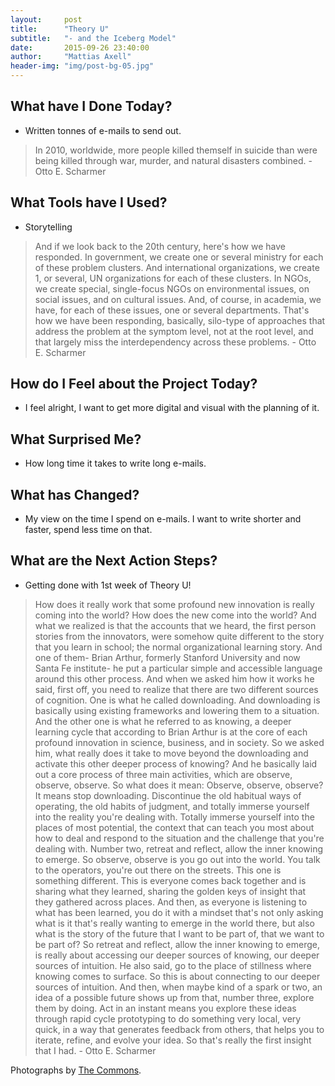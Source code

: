 ```yaml
---
layout:     post
title:      "Theory U"
subtitle:   "- and the Iceberg Model"
date:       2015-09-26 23:40:00
author:     "Mattias Axell"
header-img: "img/post-bg-05.jpg"
---
```


<h2 class="section-heading">What have I Done Today?</h2>

- Written tonnes of e-mails to send out.

<blockquote>In 2010, worldwide, more people killed themself in suicide than were being killed through war, murder, and natural disasters combined. - Otto E. Scharmer</blockquote>

<h2 class="section-heading">What Tools have I Used?</h2>

- Storytelling

<blockquote>And if we look back to the 20th century, here's how we have responded.
In government, we create one or several ministry for each of these problem clusters. And international organizations, we create 1, or several, UN organizations for each of these clusters. In NGOs, we create special, single-focus NGOs on environmental issues, on social issues, and on cultural issues. And, of course, in academia, we have, for each of these issues, one or several departments. That's how we have been responding, basically, silo-type of approaches that address the problem at the symptom level, not at the root level, and that largely miss the interdependency across these problems. - Otto E. Scharmer</blockquote>

<h2 class="section-heading">How do I Feel about the Project Today?</h2>

- I feel alright, I want to get more digital and visual with the planning of it.

<h2 class="section-heading">What Surprised Me?</h2>

- How long time it takes to write long e-mails.

<h2 class="section-heading">What has Changed?</h2>

- My view on the time I spend on e-mails. I want to write shorter and faster, spend less time on that.

<h2 class="section-heading">What are the Next Action Steps?</h2>

- Getting done with 1st week of Theory U!

<blockquote>How does it really work that some profound new innovation is really coming into the world? How does the new come into the world? And what we realized is that the accounts that we heard, the first person stories from the innovators, were somehow quite different to the story that you learn in school; the normal organizational learning story. And one of them- Brian Arthur, formerly Stanford University and now Santa Fe institute- he put a particular simple and accessible language around this other process. And when we asked him how it works he said, first off, you need to realize that there are two different sources of cognition. One is what he called downloading. And downloading is basically using existing frameworks and lowering them to a situation. And the other one is what he referred to as knowing, a deeper learning cycle that according to Brian Arthur is at the core of each profound innovation in science, business, and in society. So we asked him, what really does it take to move beyond the downloading and activate this other deeper process of knowing? And he basically laid out a core process of three main activities, which are observe, observe, observe. So what does it mean: Observe, observe, observe? It means stop downloading. Discontinue the old habitual ways of operating, the old habits of judgment, and totally immerse yourself into the reality you're dealing with. Totally immerse yourself into the places of most potential, the context that can teach you most about how to deal and respond to the situation and the challenge that you're dealing with. Number two, retreat and reflect, allow the inner knowing to emerge. So observe, observe is you go out into the world. You talk to the operators, you're out there on the streets. This one is something different. This is everyone comes back together and is sharing what they learned, sharing the golden keys of insight that they gathered across places. And then, as everyone is listening to what has been learned, you do it with a mindset that's not only asking what is it that's really wanting to emerge in the world there, but also what is the story of the future that I want to be part of, that we want to be part of? So retreat and reflect, allow the inner knowing to emerge, is really about accessing our deeper sources of knowing, our deeper sources of intuition. He also said, go to the place of stillness where knowing comes to surface. So this is about connecting to our deeper sources of intuition. And then, when maybe kind of a spark or two, an idea of a possible future shows up from that, number three, explore them by doing. Act in an instant means you explore these ideas through rapid cycle prototyping to do something very local, very quick, in a way that generates feedback from others, that helps you to iterate, refine, and evolve your idea. So that's really the first insight that I had. - Otto E. Scharmer</blockquote>

Photographs by <a href="https://www.flickr.com/commons">The Commons</a>.
